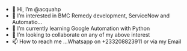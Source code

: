 - 👋 Hi, I’m @acquahp
- 👀 I’m interested in BMC Remedy development, ServiceNow and Automatio...
- 🌱 I’m currently learning Google Automation with Python
- 💞️ I’m looking to collaborate on any of my above interest
- 📫 How to reach me ...Whatsapp on +233208823911 or via my Email

<!---
acquahp/acquahp is a ✨ special ✨ repository because its `README.md` (this file) appears on your GitHub profile.
You can click the Preview link to take a look at your changes.
--->
